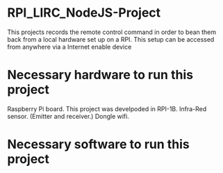 # RPI_LIRC_NodeJS-Project
This projects records the remote control command in order to bean them back from a local hardware set up on a RPI. This setup can be accessed from anywhere via a Internet enable device

# Necessary hardware to run this project
Raspberry Pi board. This project was develpoded in RPI-1B.
Infra-Red sensor. (Emitter and receiver.)
Dongle wifi.

# Necessary software to run this project
